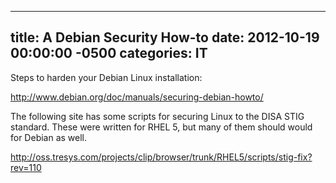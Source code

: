 ﻿---

title:  A Debian Security How-to
date:   2012-10-19 00:00:00 -0500
categories: IT
---






Steps to harden your Debian Linux installation:

http://www.debian.org/doc/manuals/securing-debian-howto/

The following site has some scripts for securing Linux to the DISA STIG standard. These were written for RHEL 5, but many of them should would for Debian as well.

http://oss.tresys.com/projects/clip/browser/trunk/RHEL5/scripts/stig-fix?rev=110



